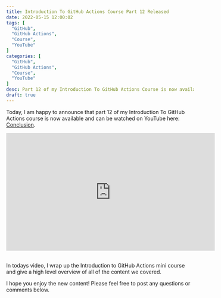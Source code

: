```yaml
---
title: Introduction To GitHub Actions Course Part 12 Released
date: 2022-05-15 12:00:02
tags: [
  "GitHub",
  "GitHub Actions",
  "Course",
  "YouTube"
]
categories: [
  "GitHub",
  "GitHub Actions",
  "Course",
  "YouTube"
]
desc: Part 12 of my Introduction To GitHub Actions Course is now available!
draft: true
---
```


Today, I am happy to announce that part 12 of my Introduction To GitHub Actions course is now available and can be watched on YouTube here: <a href="https://www.youtube.com/watch?v=5-EFvnLC0FQ" target="_blank">Conclusion</a>.

<div style="text-align: center;"><iframe width="560" height="315" src="https://www.youtube.com/embed/5-EFvnLC0FQ" title="YouTube video player" frameborder="0" allow="accelerometer; autoplay; clipboard-write; encrypted-media; gyroscope; picture-in-picture" allowfullscreen></iframe></div><br />

In todays video, I wrap up the Introduction to GitHub Actions mini course and give a high level overview of all of the content we covered.

I hope you enjoy the new content! Please feel free to post any questions or comments below.
